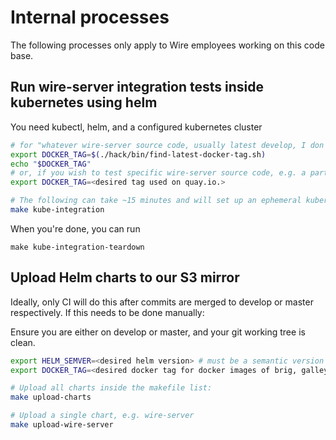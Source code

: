 # Internal processes

The following processes only apply to Wire employees working on this code base.

## Run wire-server integration tests inside kubernetes using helm

You need kubectl, helm, and a configured kubernetes cluster

```sh
# for "whatever wire-server source code, usually latest develop, I don't care much"
export DOCKER_TAG=$(./hack/bin/find-latest-docker-tag.sh)
echo "$DOCKER_TAG"
# or, if you wish to test specific wire-server source code, e.g. a particular PR already built by CI:
export DOCKER_TAG=<desired tag used on quay.io.>

# The following can take ~15 minutes and will set up an ephemeral kubernetes namespace and run all integration tests.
make kube-integration
```

When you're done, you can run

```
make kube-integration-teardown
```

## Upload Helm charts to our S3 mirror

Ideally, only CI will do this after commits are merged to develop or master respectively. If this needs to be done manually:

Ensure you are either on develop or master, and your git working tree is clean.

```sh
export HELM_SEMVER=<desired helm version> # must be a semantic version
export DOCKER_TAG=<desired docker tag for docker images of brig, galley, etc>

# Upload all charts inside the makefile list:
make upload-charts

# Upload a single chart, e.g. wire-server
make upload-wire-server
```

